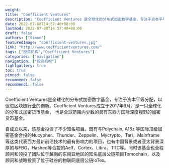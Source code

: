 ```yaml
---
weight: 
title: "Coefficient Ventures"
description: "Coefficient Ventures 是全球化的分布式加密数字基金，专注于资本平等分配，以促进区块链行业的创新"
date: 2022-07-08T14:57:40+08:00
lastmod: 2022-07-08T14:57:40+08:00
draft: false
authors: ["Simon"]
featuredImage: "coefficient-ventures.jpg"
link: "http://www.coefficientventures.com/"
tags: ["投资机构","Coefficient Ventures"]
categories: ["navigation"]
navigation: ["投资机构"]
lightgallery: true
toc: true
pinned: false
recommend: false
recommend1: false
---
```

Coefficient Ventures是全球化的分布式加密数字基金，专注于资本平等分配，以促进区块链行业的创新。Coefficient Ventures成立于2017年9月，是一只全球化的分布式加密货币基金， 也是全球范围内少数的具有东西方国际深度视野的加密货币基金。

自成立以来，该基金投资了不少知名项目。既有与Polychain, A16z 等国际顶级加密基金合投的Nucypher、Thunder、Zeppelin、Mycrypto，Tari，Mainframe等这类代表西方最新前沿技术的最有影响力的项目，也有中国背景或者亚太背景深厚的与FBG，Hashed等合投的Aelf、Cortex、Libra、TTC等。同时该基金也全程顾问和领投了团队位于越南的东南亚地区的知名底层公链项目Tomochain，以及顾问和战略投资了位于硅谷的物联网底层公链IoTex。